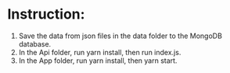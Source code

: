 # Instruction:

1. Save the data from json files in the data folder to the MongoDB database.
2. In the Api folder, run yarn install, then run index.js.
3. In the App folder, run yarn install, then yarn start.





